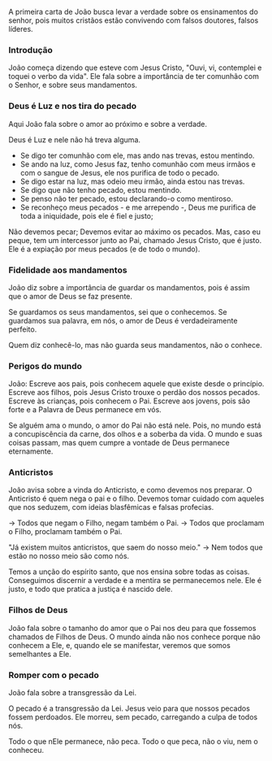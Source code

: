 A primeira carta de João busca levar a verdade sobre os ensinamentos do senhor, pois muitos cristãos estão convivendo com falsos doutores, falsos líderes.

### Introdução

João começa dizendo que esteve com Jesus Cristo, "Ouvi, vi, contemplei e toquei o verbo da vida".
Ele fala sobre a importância de ter comunhão com o Senhor, e sobre seus mandamentos.

### Deus é Luz e nos tira do pecado

Aqui João fala sobre o amor ao próximo e sobre a verdade.

Deus é Luz e nele não há treva alguma.
- Se digo ter comunhão com ele, mas ando nas trevas, estou mentindo.
- Se ando na luz, como Jesus faz, tenho comunhão com meus irmãos e com o sangue de Jesus, ele nos purifica de todo o pecado.
- Se digo estar na luz, mas odeio meu irmão, ainda estou nas trevas.
- Se digo que não tenho pecado, estou mentindo.
- Se penso não ter pecado, estou declarando-o como mentiroso.
- Se reconheço meus pecados - e me arrependo -, Deus me purifica de toda a iniquidade, pois ele é fiel e justo;

Não devemos pecar; Devemos evitar ao máximo os pecados.
Mas, caso eu peque, tem um intercessor junto ao Pai, chamado Jesus Cristo, que é justo.
Ele é a expiação por meus pecados (e de todo o mundo).

### Fidelidade aos mandamentos

João diz sobre a importância de guardar os mandamentos, pois é assim que o amor de Deus se faz presente.

Se guardamos os seus mandamentos, sei que o conhecemos.
Se guardamos sua palavra, em nós, o amor de Deus é verdadeiramente perfeito.

Quem diz conhecê-lo, mas não guarda seus mandamentos, não o conhece.

### Perigos do mundo

João:
Escreve aos pais, pois conhecem aquele que existe desde o princípio.
Escreve aos filhos, pois Jesus Cristo trouxe o perdão dos nossos pecados.
Escreve às crianças, pois conhecem o Pai.
Escreve aos jovens, pois são forte e a Palavra de Deus permanece em vós.

Se alguém ama o mundo, o amor do Pai não está nele.
Pois, no mundo está a concupiscência da carne, dos olhos e a soberba da vida.
O mundo e suas coisas passam, mas quem cumpre a vontade de Deus permanece eternamente.

### Anticristos

João avisa sobre a vinda do Anticristo, e como devemos nos preparar.
O Anticristo é quem nega o pai e o filho.
Devemos tomar cuidado com aqueles que nos seduzem, com ideias blasfêmicas e falsas profecias.

-> Todos que negam o Filho, negam também o Pai.
-> Todos que proclamam o Filho, proclamam também o Pai.

"Já existem muitos anticristos, que saem do nosso meio."
-> Nem todos que estão no nosso meio são como nós.

Temos a unção do espírito santo, que nos ensina sobre todas as coisas. 
Conseguimos discernir a verdade e a mentira se permanecemos nele.
Ele é justo, e todo que pratica a justiça é nascido dele.

### Filhos de Deus

João fala sobre o tamanho do amor que o Pai nos deu para que fossemos chamados de Filhos de Deus.
O mundo ainda não nos conhece porque não conhecem a Ele, e, quando ele se manifestar, veremos que somos semelhantes a Ele.

### Romper com o pecado

João fala sobre a transgressão da Lei.

O pecado é a transgressão da Lei.
Jesus veio para que nossos pecados fossem perdoados.
Ele morreu, sem pecado, carregando a culpa de todos nós.

Todo o que nEle permanece, não peca.
Todo o que peca, não o viu, nem o conheceu.

